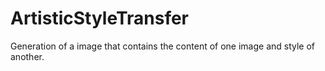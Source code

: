 # ArtisticStyleTransfer
Generation of a image that contains the content of one image and style of another.
